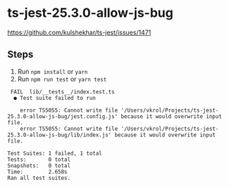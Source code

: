 # ts-jest-25.3.0-allow-js-bug
https://github.com/kulshekhar/ts-jest/issues/1471
## Steps
1. Run `npm install` or `yarn`
2. Run `npm run test` or `yarn test`
```
 FAIL  lib/__tests__/index.test.ts
  ● Test suite failed to run

    error TS5055: Cannot write file '/Users/vkrol/Projects/ts-jest-25.3.0-allow-js-bug/jest.config.js' because it would overwrite input file.
    error TS5055: Cannot write file '/Users/vkrol/Projects/ts-jest-25.3.0-allow-js-bug/lib/index.js' because it would overwrite input file.

Test Suites: 1 failed, 1 total
Tests:       0 total
Snapshots:   0 total
Time:        2.658s
Ran all test suites.
```

